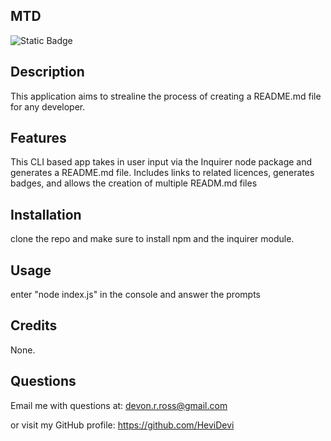 
## MTD

![Static Badge](https://img.shields.io/badge/Licence-MPL-purple)

## Description

This application aims to strealine the process of creating a README.md file for any developer. 

## Features
This CLI based app takes in user input via the Inquirer node package and generates a README.md file.
Includes links to related licences, generates badges, and allows the creation of multiple READM.md files 

## Installation

clone the repo and make sure to install npm and the inquirer module. 

## Usage

enter "node index.js" in the console and answer the prompts 

## Credits

None. 


## Questions

Email me with questions at:
devon.r.ross@gmail.com

or visit my GitHub profile:
https://github.com/HeviDevi 




  